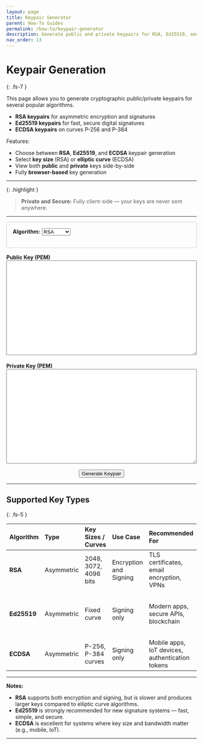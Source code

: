 ```yaml
---
layout: page
title: Keypair Generator
parent: How-To Guides
permalink: /how-to/keypair-generator
description: Generate public and private keypairs for RSA, Ed25519, and ECDSA algorithms.
nav_order: 13
---
```


# Keypair Generation
{: .fs-7 }

This page allows you to generate cryptographic public/private keypairs for several popular algorithms.  

- **RSA keypairs** for asymmetric encryption and signatures
- **Ed25519 keypairs** for fast, secure digital signatures
- **ECDSA keypairs** on curves P-256 and P-384

Features:

- Choose between **RSA**, **Ed25519**, and **ECDSA** keypair generation
- Select **key size** (RSA) or **elliptic curve** (ECDSA)
- View both **public** and **private** keys side-by-side
- Fully **browser-based** key generation

---

{: .highlight }
> **Private and Secure:** Fully client-side — your keys are never sent anywhere.

---

<!-- Options Block (Full Width) -->
<div style="border: 1px solid #ccc; border-radius: 5px; padding: 1rem; margin-bottom: 1rem;">

  <div style="margin-bottom: 1rem;">
    <label class="mb-1 font-weight-bold"><b>Algorithm:</b></label>
    <select id="algorithmSelect" class="w-100">
      <option value="RSA">RSA</option>
      <option value="Ed25519">Ed25519</option>
      <option value="ECDSA">ECDSA</option>
    </select>
  </div>

  <div id="rsaOptions" style="margin-bottom: 1rem; display: none;">
    <label class="mb-1 font-weight-bold"><b>RSA Key Size:</b></label>
    <select id="rsaKeySize" class="w-100">
      <option value="2048">2048 bits</option>
      <option value="3072">3072 bits</option>
      <option value="4096">4096 bits</option>
    </select>
  </div>

  <div id="ecdsaOptions" style="margin-bottom: 1rem; display: none;">
    <label class="mb-1 font-weight-bold"><b>ECDSA Curve:</b></label>
    <select id="ecdsaCurve" class="w-100">
      <option value="P-256">P-256</option>
      <option value="P-384">P-384</option>
    </select>
  </div>

</div>

<!-- Key Output (Side-by-Side) -->
<div id="keys" style="display: flex; flex-wrap: wrap; gap: 20px; margin-bottom: 1rem;">
  <div style="flex: 1; min-width: 300px; display: flex; flex-direction: column;">
    <label class="mb-1 font-weight-bold"><b>Public Key (PEM)</b></label>
    <textarea id="publicKeyOutput" class="w-100" readonly style="height: 250px; font-family: monospace; color: #789;"></textarea>
  </div>
  <div style="flex: 1; min-width: 300px; display: flex; flex-direction: column;">
    <label class="mb-1 font-weight-bold"><b>Private Key (PEM)</b></label>
    <textarea id="privateKeyOutput" class="w-100" readonly style="height: 250px; font-family: monospace; color: #789;"></textarea>
  </div>
</div>

<!-- Action Button Full Width -->
<div style="text-align: center; margin-top: 1rem;">
  <button id="generateKeypairBtn" class="btn btn-blue">Generate Keypair</button>
</div>

<!-- Status Message -->
<p id="statusMessage" style="margin-top: 1rem; text-align: center; color: gray;"></p>

---

## **Supported Key Types**
{: .fs-5 }

| Algorithm | Type | Key Sizes / Curves | Use Case | Recommended For | Notes |
|:----------|:-----|:-------------------|:---------|:----------------|:------|
| **RSA** | Asymmetric | 2048, 3072, 4096 bits | Encryption and Signing | TLS certificates, email encryption, VPNs | Versatile but slower; large keys |
| **Ed25519** | Asymmetric | Fixed curve | Signing only | Modern apps, secure APIs, blockchain | Very fast, highly secure; preferred for new projects |
| **ECDSA** | Asymmetric | P-256, P-384 curves | Signing only | Mobile apps, IoT devices, authentication tokens | Efficient signatures with small keys |

---

**Notes:**
- **RSA** supports both encryption and signing, but is slower and produces larger keys compared to elliptic curve algorithms.
- **Ed25519** is strongly recommended for new signature systems — fast, simple, and secure.
- **ECDSA** is excellent for systems where key size and bandwidth matter (e.g., mobile, IoT).


---

<script src="https://cdn.jsdelivr.net/npm/jsrsasign@10.8.6"></script>
<script src="/assets/js/keypair-generator.js" type="module"></script>
